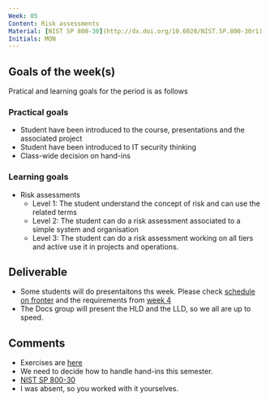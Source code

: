 ```yaml
---
Week: 05
Content: Risk assessments
Material: [NIST SP 800-30](http://dx.doi.org/10.6028/NIST.SP.800-30r1)
Initials: MON
---
```


## Goals of the week(s)
Pratical and learning goals for the period is as follows

### Practical goals
* Student have been introduced to the course, presentations and the associated project
* Student have been introduced to IT security thinking
* Class-wide decision on hand-ins

### Learning goals
* Risk assessments
  * Level 1: The student understand the concept of risk and can use the related terms
  * Level 2: The student can do a risk assessment associated to a simple system and organisation 
  * Level 3: The student can do a risk assessment working on all tiers and active use it in projects and operations.
  
## Deliverable
* Some students will do presentaitons ths week. Please check [schedule on fronter](https://fronter.com/eal/links/files.phtml/1261825527$31048836$/2nd+Semester/IT+Security/ITT2+ITS+presentations.pdf)  and the requirements from [week 4](ww04-introduction.md)
* The Docs group will present the HLD and the LLD, so we all are up to speed.

## Comments
* Exercises are [here](../materials/ww05-exercises.md)
* We need to decide how to handle hand-ins this semester.
* [NIST SP 800-30](http://dx.doi.org/10.6028/NIST.SP.800-30r1)
* I was absent, so you worked with it yourselves.
